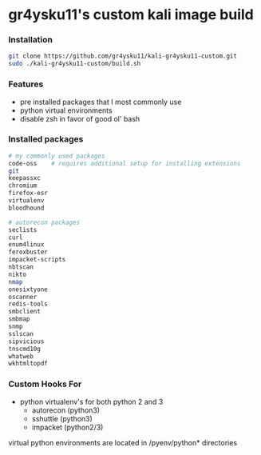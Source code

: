 # gr4ysku11's custom kali image build

  ### Installation
```bash
git clone https://github.com/gr4ysku11/kali-gr4ysku11-custom.git
sudo ./kali-gr4ysku11-custom/build.sh
```

### Features
- pre installed packages that I most commonly use
- python virtual environments
- disable zsh in favor of good ol' bash

### Installed packages
```bash
# my commonly used packages
code-oss    # requires additional setup for installing extensions
git
keepassxc
chromium
firefox-esr
virtualenv
bloodhound

# autorecon packages
seclists
curl
enum4linux
feroxbuster
impacket-scripts
nbtscan
nikto
nmap
onesixtyone
oscanner
redis-tools
smbclient
smbmap
snmp
sslscan
sipvicious
tnscmd10g
whatweb
wkhtmltopdf
```

### Custom Hooks For
- python virtualenv's for both python 2 and 3
  - autorecon (python3)
  - sshuttle (python3)
  - impacket (python2/3)

virtual python environments are located in /pyenv/python\* directories

